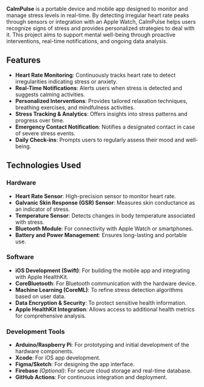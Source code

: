 
**CalmPulse** is a portable device and mobile app designed to monitor and manage stress levels in real-time. By detecting irregular heart rate peaks through sensors or integration with an Apple Watch, CalmPulse helps users recognize signs of stress and provides personalized strategies to deal with it. This project aims to support mental well-being through proactive interventions, real-time notifications, and ongoing data analysis.

## Features
- **Heart Rate Monitoring**: Continuously tracks heart rate to detect irregularities indicating stress or anxiety.
- **Real-Time Notifications**: Alerts users when stress is detected and suggests calming activities.
- **Personalized Interventions**: Provides tailored relaxation techniques, breathing exercises, and mindfulness activities.
- **Stress Tracking & Analytics**: Offers insights into stress patterns and progress over time.
- **Emergency Contact Notification**: Notifies a designated contact in case of severe stress events.
- **Daily Check-ins**: Prompts users to regularly assess their mood and well-being.

## Technologies Used
### Hardware
- **Heart Rate Sensor**: High-precision sensor to monitor heart rate.
- **Galvanic Skin Response (GSR) Sensor**: Measures skin conductance as an indicator of stress.
- **Temperature Sensor**: Detects changes in body temperature associated with stress.
- **Bluetooth Module**: For connectivity with Apple Watch or smartphones.
- **Battery and Power Management**: Ensures long-lasting and portable use.

### Software
- **iOS Development (Swift)**: For building the mobile app and integrating with Apple HealthKit.
- **CoreBluetooth**: For Bluetooth communication with the hardware device.
- **Machine Learning (CoreML)**: To refine stress detection algorithms based on user data.
- **Data Encryption & Security**: To protect sensitive health information.
- **Apple HealthKit Integration**: Allows access to additional health metrics for comprehensive analysis.

### Development Tools
- **Arduino/Raspberry Pi**: For prototyping and initial development of the hardware components.
- **Xcode**: For iOS app development.
- **Figma/Sketch**: For designing the app interface.
- **Firebase** *(Optional)*: For secure cloud storage and real-time database.
- **GitHub Actions**: For continuous integration and deployment.


